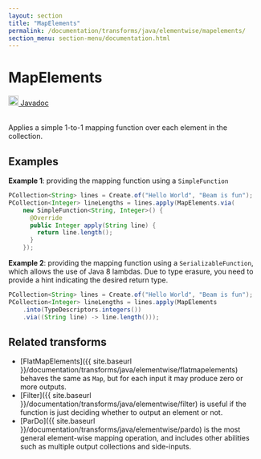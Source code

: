 ```yaml
---
layout: section
title: "MapElements"
permalink: /documentation/transforms/java/elementwise/mapelements/
section_menu: section-menu/documentation.html
---
```

<!--
Licensed under the Apache License, Version 2.0 (the "License");
you may not use this file except in compliance with the License.
You may obtain a copy of the License at

http://www.apache.org/licenses/LICENSE-2.0

Unless required by applicable law or agreed to in writing, software
distributed under the License is distributed on an "AS IS" BASIS,
WITHOUT WARRANTIES OR CONDITIONS OF ANY KIND, either express or implied.
See the License for the specific language governing permissions and
limitations under the License.
-->
# MapElements
<table align="left">
    <a target="_blank" class="button"
        href="https://beam.apache.org/releases/javadoc/current/index.html?org/apache/beam/sdk/transforms/MapElements.html">
      <img src="https://beam.apache.org/images/logos/sdks/java.png" width="20px" height="20px"
           alt="Javadoc" />
     Javadoc
    </a>
</table>
<br>
Applies a simple 1-to-1 mapping function over each element in the collection.

## Examples
**Example 1**: providing the mapping function using a `SimpleFunction`

```java
PCollection<String> lines = Create.of("Hello World", "Beam is fun");
PCollection<Integer> lineLengths = lines.apply(MapElements.via(
    new SimpleFunction<String, Integer>() {
      @Override
      public Integer apply(String line) {
        return line.length();
      }
    });
```

**Example 2**: providing the mapping function using a `SerializableFunction`,
which allows the use of Java 8 lambdas. Due to type erasure, you need
to provide a hint indicating the desired return type. 

```java
PCollection<String> lines = Create.of("Hello World", "Beam is fun");
PCollection<Integer> lineLengths = lines.apply(MapElements
    .into(TypeDescriptors.integers())
    .via((String line) -> line.length()));
```

## Related transforms 
* [FlatMapElements]({{ site.baseurl }}/documentation/transforms/java/elementwise/flatmapelements) behaves the same as `Map`, but for
  each input it may produce zero or more outputs.
* [Filter]({{ site.baseurl }}/documentation/transforms/java/elementwise/filter) is useful if the function is just 
  deciding whether to output an element or not.
* [ParDo]({{ site.baseurl }}/documentation/transforms/java/elementwise/pardo) is the most general element-wise mapping
  operation, and includes other abilities such as multiple output collections and side-inputs.